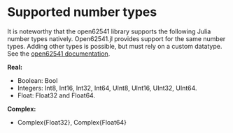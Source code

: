 # Supported number types

It is noteworthy that the open62541 library supports the following Julia
number types natively. Open62541.jl provides support for the same number types.
Adding other types is possible, but must rely on a custom datatype. See the [open62541 documentation](https://github.com/open62541/open62541/tree/master/examples/custom_datatype).

**Real:**
  - Boolean: Bool
  - Integers: Int8, Int16, Int32, Int64, UInt8, UInt16, UInt32, UInt64.
  - Float: Float32 and Float64.

**Complex:**

  - Complex{Float32}, Complex{Float64}
